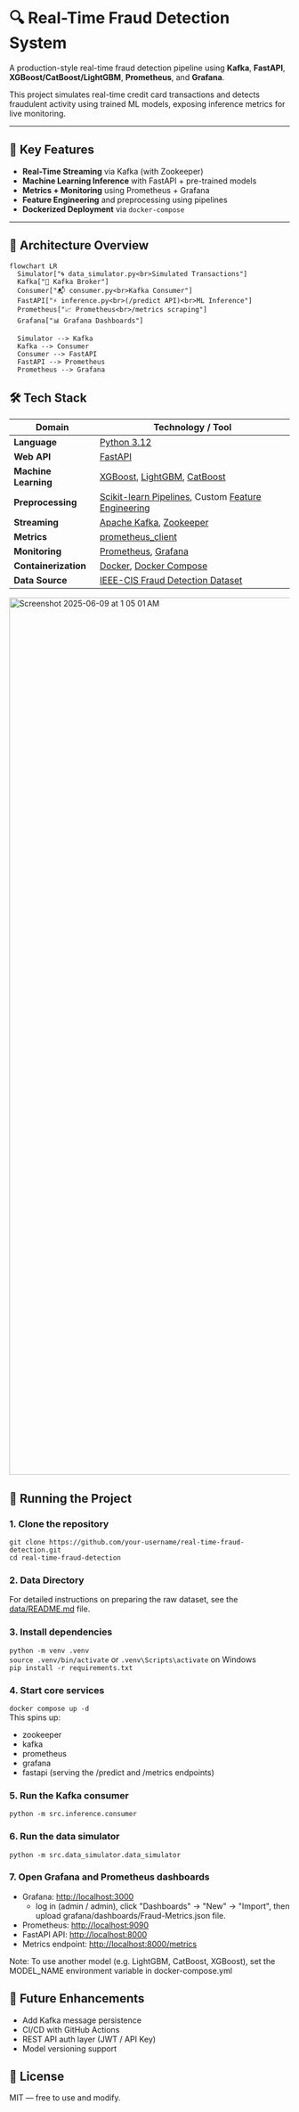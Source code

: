# 🔍 Real-Time Fraud Detection System

A production-style real-time fraud detection pipeline using **Kafka**, **FastAPI**, **XGBoost/CatBoost/LightGBM**, **Prometheus**, and **Grafana**.

This project simulates real-time credit card transactions and detects fraudulent activity using trained ML models, exposing inference metrics for live monitoring.

---

## 🧠 Key Features

- **Real-Time Streaming** via Kafka (with Zookeeper)
- **Machine Learning Inference** with FastAPI + pre-trained models
- **Metrics + Monitoring** using Prometheus + Grafana
- **Feature Engineering** and preprocessing using pipelines
- **Dockerized Deployment** via `docker-compose`

---

## 🚀 Architecture Overview

```mermaid
flowchart LR
  Simulator["🌀 data_simulator.py<br>Simulated Transactions"]
  Kafka["🧱 Kafka Broker"]
  Consumer["📬 consumer.py<br>Kafka Consumer"]
  FastAPI["⚡ inference.py<br>(/predict API)<br>ML Inference"]
  Prometheus["📈 Prometheus<br>/metrics scraping"]
  Grafana["📊 Grafana Dashboards"]

  Simulator --> Kafka
  Kafka --> Consumer
  Consumer --> FastAPI
  FastAPI --> Prometheus
  Prometheus --> Grafana
```

## 🛠️ Tech Stack

| Domain             | Technology / Tool                                                                 |
|--------------------|------------------------------------------------------------------------------------|
| **Language**       | [Python 3.12](https://www.python.org/downloads/release/python-3120/)              |
| **Web API**        | [FastAPI](https://fastapi.tiangolo.com/)                                          |
| **Machine Learning** | [XGBoost](https://xgboost.ai/), [LightGBM](https://lightgbm.readthedocs.io/), [CatBoost](https://catboost.ai/) |
| **Preprocessing**  | [Scikit-learn Pipelines](https://scikit-learn.org/stable/modules/compose.html), Custom [Feature Engineering](https://en.wikipedia.org/wiki/Feature_engineering) |
| **Streaming**      | [Apache Kafka](https://kafka.apache.org/), [Zookeeper](https://zookeeper.apache.org/) |
| **Metrics**        | [prometheus_client](https://github.com/prometheus/client_python)                  |
| **Monitoring**     | [Prometheus](https://prometheus.io/), [Grafana](https://grafana.com/)             |
| **Containerization** | [Docker](https://www.docker.com/), [Docker Compose](https://docs.docker.com/compose/) |
| **Data Source**    | [IEEE-CIS Fraud Detection Dataset](https://www.kaggle.com/competitions/ieee-fraud-detection) |

<img width="1576" alt="Screenshot 2025-06-09 at 1 05 01 AM" src="https://github.com/user-attachments/assets/d075418b-ac84-4b5a-a5c8-04ad95dd1e50" />

## 🧪 Running the Project

### 1. Clone the repository  
`git clone https://github.com/your-username/real-time-fraud-detection.git`  
`cd real-time-fraud-detection`  

### 2. Data Directory

For detailed instructions on preparing the raw dataset, see the [data/README.md](data/README.md) file.


### 3. Install dependencies  
`python -m venv .venv`  
`source .venv/bin/activate` or `.venv\Scripts\activate` on Windows   
`pip install -r requirements.txt`  

### 4. Start core services  
`docker compose up -d`  
This spins up:  
- zookeeper  
- kafka  
- prometheus  
- grafana  
- fastapi (serving the /predict and /metrics endpoints)  
### 5. Run the Kafka consumer  
`python -m src.inference.consumer`  
### 6. Run the data simulator  
`python -m src.data_simulator.data_simulator`  

### 7. Open Grafana and Prometheus dashboards

- Grafana: [http://localhost:3000](http://localhost:3000)
  - log in (admin / admin), click "Dashboards" → "New" → "Import", then upload grafana/dashboards/Fraud-Metrics.json file. 
- Prometheus: [http://localhost:9090](http://localhost:9090)
- FastAPI API: [http://localhost:8000](http://localhost:8000)
- Metrics endpoint: [http://localhost:8000/metrics](http://localhost:8000/metrics)

Note: To use another model (e.g. LightGBM, CatBoost, XGBoost), set the MODEL_NAME environment variable in docker-compose.yml

## 🧠 Future Enhancements  
- Add Kafka message persistence
- CI/CD with GitHub Actions
- REST API auth layer (JWT / API Key)
- Model versioning support
## 📄 License
MIT — free to use and modify.
